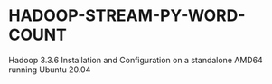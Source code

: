 # HADOOP-STREAM-PY-WORD-COUNT
Hadoop 3.3.6 Installation and Configuration on a standalone AMD64 running Ubuntu 20.04
